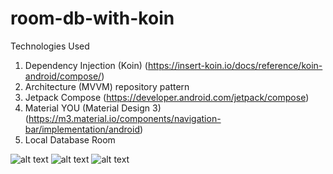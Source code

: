 # room-db-with-koin
Technologies Used
1. Dependency Injection (Koin) (https://insert-koin.io/docs/reference/koin-android/compose/)
2. Architecture (MVVM) repository pattern
3. Jetpack Compose (https://developer.android.com/jetpack/compose)
4. Material YOU (Material Design 3) (https://m3.material.io/components/navigation-bar/implementation/android)
5. Local Database Room


![alt text](https://github.com/ghaleprachan/room-db-with-koin/blob/main/imgs/delete_dialog.jpg?raw=true)      ![alt text](https://github.com/ghaleprachan/room-db-with-koin/blob/main/imgs/home.jpg?raw=true)      ![alt text](https://github.com/ghaleprachan/room-db-with-koin/blob/main/imgs/user_list.jpg?raw=true) 
